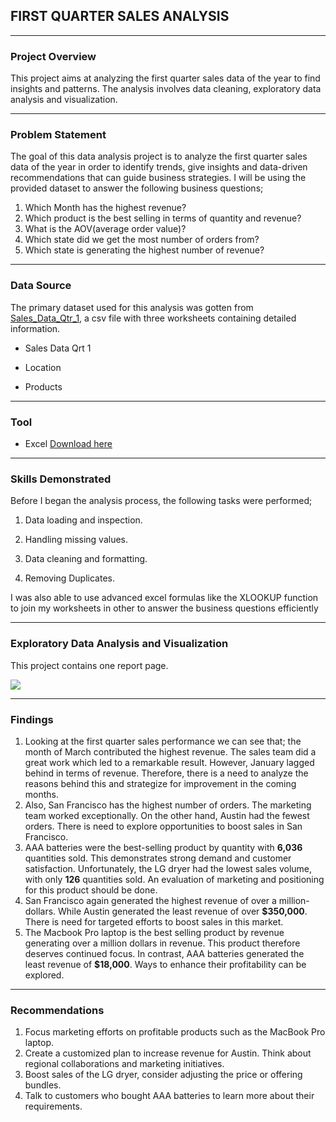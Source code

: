 ## FIRST QUARTER SALES ANALYSIS
    
---

### Project Overview

This project aims at analyzing the first quarter sales data of the year to find insights and patterns. The analysis involves data cleaning, exploratory data analysis and visualization.

---
### Problem Statement
The goal of this data analysis project is to analyze the first quarter sales data of the year in order to identify trends, give insights and data-driven recommendations that can guide business strategies. I will be using the provided dataset to answer the following business questions;

1. Which Month has the highest revenue? 
2. Which product is the best selling in terms of quantity and
revenue? 
3. What is the AOV(average order value)? 
4. Which state did we get the most number of orders from? 
5.  Which state is generating the highest number of revenue?
---

### Data Source
The primary dataset used for this analysis was gotten from [Sales_Data_Qtr_1](https://kaggle.com), a csv file with three worksheets containing detailed information.

 - Sales Data Qrt 1

 - Location

 - Products
---

### Tool
- Excel [Download here](https://microsoft.com)
---

### Skills Demonstrated

Before I began the analysis process, the following tasks were performed;

1. Data loading and inspection.

2. Handling missing values.

3. Data cleaning and formatting.

4. Removing Duplicates.

I was also able to use advanced excel formulas like the XLOOKUP function to join my worksheets in other to answer the business questions efficiently

---

### Exploratory Data Analysis and Visualization
This project contains one report page.

![](images/Dashboard.png)

---
### Findings

1. Looking at the first quarter sales performance we can see that; the month of March contributed the highest revenue. The sales team did a great work which led to a remarkable result. However, January lagged behind in terms of revenue. Therefore, there is a need to analyze the reasons behind this and strategize for improvement in the coming months.
2. Also, San Francisco has the highest number of orders. The marketing team worked exceptionally. On the other hand, Austin had the fewest orders. There is need to explore opportunities to boost sales in San Francisco.
3. AAA batteries were the best-selling product by quantity with **6,036** quantities sold. This demonstrates strong demand and customer satisfaction. Unfortunately, the LG dryer had the lowest sales volume, with only **126** quantities sold. An evaluation of marketing and positioning for this product should be done. 
4. San Francisco again generated the highest revenue of over a million-dollars. While Austin generated the least revenue of over **$350,000**. There is need for targeted efforts to boost sales in this market.
5. The Macbook Pro laptop is the best selling product by revenue generating over a million dollars in revenue. This product therefore deserves continued focus. In contrast, AAA batteries generated the least revenue of **$18,000**. Ways to enhance their profitability can be explored.

---
### Recommendations
1. Focus marketing efforts on profitable products such as the MacBook Pro laptop. 
2. Create a customized plan to increase revenue for Austin. Think about regional collaborations and marketing initiatives.
3. Boost sales of the LG dryer, consider adjusting the price or offering bundles.
4. Talk to customers who bought AAA batteries to learn more about their requirements.




